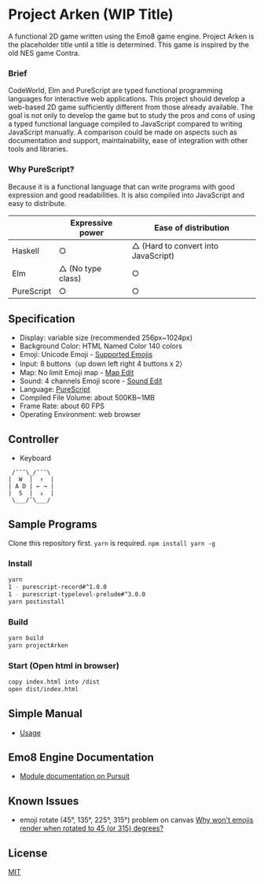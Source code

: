# Project Arken (WIP Title)

A functional 2D game written using the Emo8 game engine. Project Arken is the placeholder title until a title is determined. This game is inspired by the old NES game Contra.

### Brief

CodeWorld, Elm and PureScript are typed functional programming languages for interactive web applications. This project should develop a web-based 2D game sufficiently different from those already available. 
The goal is not only to develop the game but to study the pros and cons of using a typed functional language compiled to JavaScript compared to writing JavaScript manually. A comparison could be made on aspects such as documentation and support, maintainability, ease of integration with other tools and libraries.

### Why PureScript?

Because it is a functional language that can write programs with good expression and good readabilities.
It is also compiled into JavaScript and easy to distribute.

|            | Expressive power  | Ease of distribution                |
| ---------- | ----------------- | ----------------------------------- |
| Haskell    | ○                 | △ (Hard to convert into JavaScript) |
| Elm        | △ (No type class) | ○                                   |
| PureScript | ○                 | ○                                   |

## Specification

- Display: variable size (recommended 256px~1024px)
- Background Color: HTML Named Color 140 colors
- Emoji: Unicode Emoji - [Supported Emojis](docs/emoji.md)
- Input: 8 buttons（up down left right 4 buttons x 2）
- Map: No limit Emoji map - [Map Edit](docs/usage.md#map-edit)
- Sound: 4 channels Emoji score - [Sound Edit](docs/usage.md#sound-edit)
- Language: [PureScript](http://www.purescript.org/)
- Compiled File Volume: about 500KB~1MB
- Frame Rate: about 60 FPS
- Operating Environment: web browser

## Controller

- Keyboard

```
 /¯¯¯\_/¯¯¯\
|  W  |  ↑  |
| A D | ← → |
|  S  |  ↓  |
 \___/¯\___/
```

## Sample Programs

Clone this repository first.
`yarn` is required. 
`npm install yarn -g`

### Install

```sh
yarn
1 - purescript-record#^1.0.0
1 - purescript-typelevel-prelude#^3.0.0
yarn postinstall
```

### Build

```sh
yarn build
yarn projectArken
```

### Start (Open html in browser)

```sh
copy index.html into /dist
open dist/index.html
```

## Simple Manual

- [Usage](docs/usage.md)

## Emo8 Engine Documentation

- [Module documentation on Pursuit](https://pursuit.purescript.org/packages/purescript-emo8/)

## Known Issues

- emoji rotate (45°, 135°, 225°, 315°) problem on canvas [Why won't emojis render when rotated to 45 (or 315) degrees?](https://stackoverflow.com/questions/39749540/why-wont-emojis-render-when-rotated-to-45-or-315-degrees)

## License

[MIT](LICENSE)
